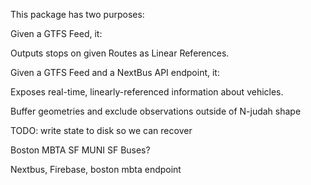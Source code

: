 This package has two purposes:

Given a GTFS Feed, it:

Outputs stops on given Routes as Linear References.

Given a GTFS Feed and a NextBus API endpoint, it:

Exposes real-time, linearly-referenced information about vehicles.

Buffer geometries and exclude observations outside of N-judah shape

TODO: write state to disk so we can recover

Boston MBTA
SF MUNI
SF Buses?

Nextbus, Firebase, boston mbta endpoint

